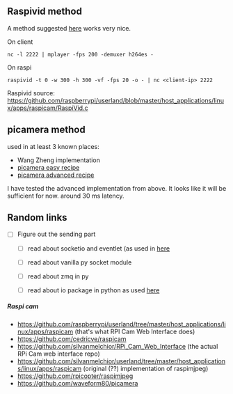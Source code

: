 
## Raspivid method

A method suggested [here](https://raspberrypi.stackexchange.com/questions/27082/how-to-stream-raspivid-to-linux-and-osx-using-gstreamer-vlc-or-netcat) works very nice.

On client
```
nc -l 2222 | mplayer -fps 200 -demuxer h264es -
```

On raspi
```
raspivid -t 0 -w 300 -h 300 -vf -fps 20 -o - | nc <client-ip> 2222
```

Raspivid source:
https://github.com/raspberrypi/userland/blob/master/host_applications/linux/apps/raspicam/RaspiVid.c



## picamera method

used in at least 3 known places:
- Wang Zheng implementation
- [picamera easy recipe](https://picamera.readthedocs.io/en/release-1.13/recipes1.html#capturing-to-a-network-stream)
- [picamera advanced recipe](https://picamera.readthedocs.io/en/release-1.13/recipes2.html#rapid-capture-and-streaming)

I have tested the advanced implementation from above. It looks like it will be sufficient for now. around 30 ms latency.



## Random links

- [ ] Figure out the sending part   
  - [ ] read about socketio and eventlet (as used in [here](https://github.com/ghostFaceKillah/behavioral-cloning-self-driving-car/blob/master/drive.py)
  - [ ] read about vanilla py socket module
  - [ ] read about zmq in py
  - [ ] read about io package in python as used [here](https://picamera.readthedocs.io/en/release-1.13/recipes2.html#rapid-capture-and-streaming)
        

##### Raspi cam
- https://github.com/raspberrypi/userland/tree/master/host_applications/linux/apps/raspicam (that's what RPI Cam Web Interface does)
- https://github.com/cedricve/raspicam
- https://github.com/silvanmelchior/RPi_Cam_Web_Interface (the actual RPi Cam web interface repo)
- https://github.com/silvanmelchior/userland/tree/master/host_applications/linux/apps/raspicam (original (??) implementation of raspimjpeg)
- https://github.com/rpicopter/raspimjpeg
- https://github.com/waveform80/picamera

